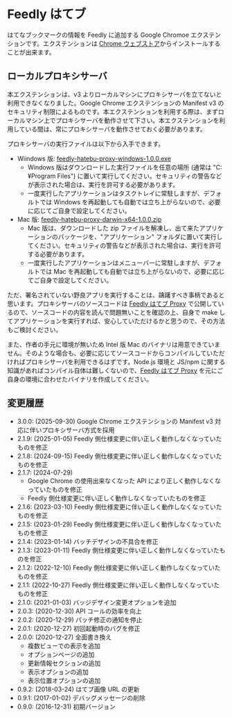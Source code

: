 # Feedly はてブ

はてなブックマークの情報を Feedly に追加する Google Chromoe エクステンションです。エクステンションは [Chrome ウェブストア](https://chromewebstore.google.com/detail/feedly-%E3%81%AF%E3%81%A6%E3%83%96/ggaaakgimbjhmglfoahnaoknmceipgni)からインストールすることが出来ます。

## ローカルプロキシサーバ

本エクステンションは、v3 よりローカルマシンにプロキシサーバを立てないと利用できなくなりました。Google Chrome エクステンションの Manifest v3 のセキュリティ制限によるものです。本エクステンションを利用する際は、まずローカルマシン上でプロキシサーバを動作させて下さい。本エクステンションを利用している間は、常にプロキシサーバを動作させておく必要があります。

プロキシサーバの実行ファイルは以下から入手できます。

- Wiindows 版: [feedly-hatebu-proxy-windows-1.0.0.exe](https://github.com/otchy210/feedly-hatebu-proxy/raw/refs/heads/main/out/feedly-hatebu-proxy-windows-1.0.0.exe)
    - Windows 版はダウンロードした実行ファイルを任意の場所 (通常は "C:¥Program Files") に置いて実行してください。セキュリティの警告などが表示された場合は、実行を許可する必要があります。
    - 一度実行したアプリケーションはタスクトレイに常駐しますが、デフォルトでは Windows を再起動しても自動では立ち上がらないので、必要に応じてご自身で設定してください。
- Mac 版: [feedly-hatebu-proxy-darwin-x64-1.0.0.zip](https://github.com/otchy210/feedly-hatebu-proxy/raw/refs/heads/main/out/feedly-hatebu-proxy-darwin-x64-1.0.0.zip)
    - Mac 版は、ダウンロードした zip ファイルを解凍し、出て来たアプリケーションのパッケージを、"アプリケーション" フォルダに置いて実行してください。セキュリティの警告などが表示された場合は、実行を許可する必要があります。
    - 一度実行したアプリケーションはメニューバーに常駐しますが、デフォルトでは Mac を再起動しても自動では立ち上がらないので、必要に応じてご自身で設定してください。

ただ、署名されていない野良アプリを実行することは、躊躇すべき事柄であると思います。プロキシサーバのソースコードは [Feedly はてブ Proxy](https://github.com/otchy210/feedly-hatebu-proxy/) で公開しているので、ソースコードの内容を読んで問題無いことを確認の上、自身で make してアプリケーションを実行すれば、安心していただけるかと思うので、その方法もご検討ください。

また、作者の手元に環境が無いため Intel 版 Mac のバイナリは用意できていません。そのような場合も、必要に応じてソースコードからコンパイルしていただければプロキシサーバを利用できるはずです。Node.js 環境と JS/npm に関する知識があればコンパイル自体は難しくないので、[Feedly はてブ Proxy](https://github.com/otchy210/feedly-hatebu-proxy/) を元にご自身の環境に合わせたバイナリを作成してください。

## 変更履歴

-   3.0.0: (2025-09-30) Google Chrome エクステンションの Manifest v3 対応に伴いプロキシサーバ方式を採用
-   2.1.9: (2025-01-05) Feedly 側仕様変更に伴い正しく動作しなくなっていたものを修正
-   2.1.8: (2024-09-15) Feedly 側仕様変更に伴い正しく動作しなくなっていたものを修正
-   2.1.7: (2024-07-29)
    - Google Chrome の使用出来なくなった API により正しく動作しなくなっていたものを修正
    - Feedly 側仕様変更に伴い正しく動作しなくなっていたものを修正
-   2.1.6: (2023-03-10) Feedly 側仕様変更に伴い正しく動作しなくなっていたものを修正
-   2.1.5: (2023-01-29) Feedly 側仕様変更に伴い正しく動作しなくなっていたものを修正
-   2.1.4: (2023-01-14) バッチデザインの不具合を修正
-   2.1.3: (2023-01-11) Feedly 側仕様変更に伴い正しく動作しなくなっていたものを修正
-   2.1.2: (2022-12-10) Feedly 側仕様変更に伴い正しく動作しなくなっていたものを修正
-   2.1.1: (2022-10-27) Feedly 側仕様変更に伴い正しく動作しなくなっていたものを修正
-   2.1.0: (2021-01-03) バッジデザイン変更オプションを追加
-   2.0.3: (2020-12-30) API コールの効率を向上
-   2.0.2: (2020-12-29) パッチ修正の通知を停止
-   2.0.1: (2020-12-27) 初回起動時のバグを修正
-   2.0.0: (2020-12-27) 全面書き換え
    -   複数ビューでの表示を追加
    -   オプションページの追加
    -   更新情報セクションの追加
    -   表示オプションの追加
    -   表示位置オプションの追加
-   0.9.2: (2018-03-24) はてブ画像 URL の更新
-   0.9.1: (2017-01-02) デバッグメッセージの削除
-   0.9.0: (2016-12-31) 初期バージョン
